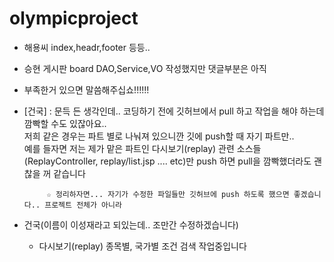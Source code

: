 # olympicproject
+ 해용씨 index,headr,footer 등등..

+ 승현 게시판 board DAO,Service,VO 작성했지만 댓글부분은 아직
+ 부족한거 있으면 말씀해주십쇼!!!!!!

+ [건국] : 문득 든 생각인데.. 코딩하기 전에 깃허브에서 pull 하고 작업을 해야 하는데 깜빡할 수도 있잖아요..<br>
           저희 같은 경우는 파트 별로 나눠져 있으니깐 깃에 push할 때 자기 파트만..<br>
           예를 들자면 저는 제가 맡은 파트인 다시보기(replay) 관련 소스들(ReplayController, replay/list.jsp .... etc)만 push 하면 pull을 깜빡했더라도 괜찮을 꺼 같습니다
 
           ☆ 정리하자면... 자기가 수정한 파일들만 깃허브에 push 하도록 했으면 좋겠습니다.. 프로젝트 전체가 아니라

+ 건국(이름이 이성재라고 되있는데.. 조만간 수정하겠습니다)
    - 다시보기(replay) 종목별, 국가별 조건 검색 작업중입니다
